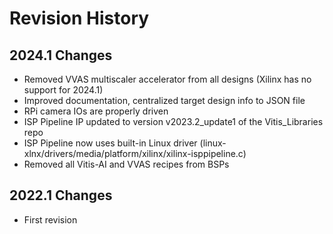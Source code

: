 # Revision History

## 2024.1 Changes

* Removed VVAS multiscaler accelerator from all designs (Xilinx has no support for 2024.1)
* Improved documentation, centralized target design info to JSON file
* RPi camera IOs are properly driven
* ISP Pipeline IP updated to version v2023.2_update1 of the Vitis_Libraries repo
* ISP Pipeline now uses built-in Linux driver (linux-xlnx/drivers/media/platform/xilinx/xilinx-isppipeline.c)
* Removed all Vitis-AI and VVAS recipes from BSPs

## 2022.1 Changes

* First revision

